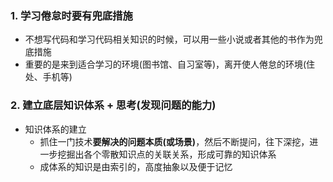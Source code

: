 ### 1. 学习倦怠时要有兜底措施

- 不想写代码和学习代码相关知识的时候，可以用一些小说或者其他的书作为兜底措施
- 重要的是来到适合学习的环境(图书馆、自习室等)，离开使人倦怠的环境(住处、手机等)



### 2. 建立底层知识体系 + 思考(发现问题的能力)

- 知识体系的建立
  - 抓住一门技术**要解决的问题本质(或场景)**，然后不断提问，往下深挖，进一步挖掘出各个零散知识点的关联关系，形成可靠的知识体系
  - 成体系的知识是由索引的，高度抽象以及便于记忆